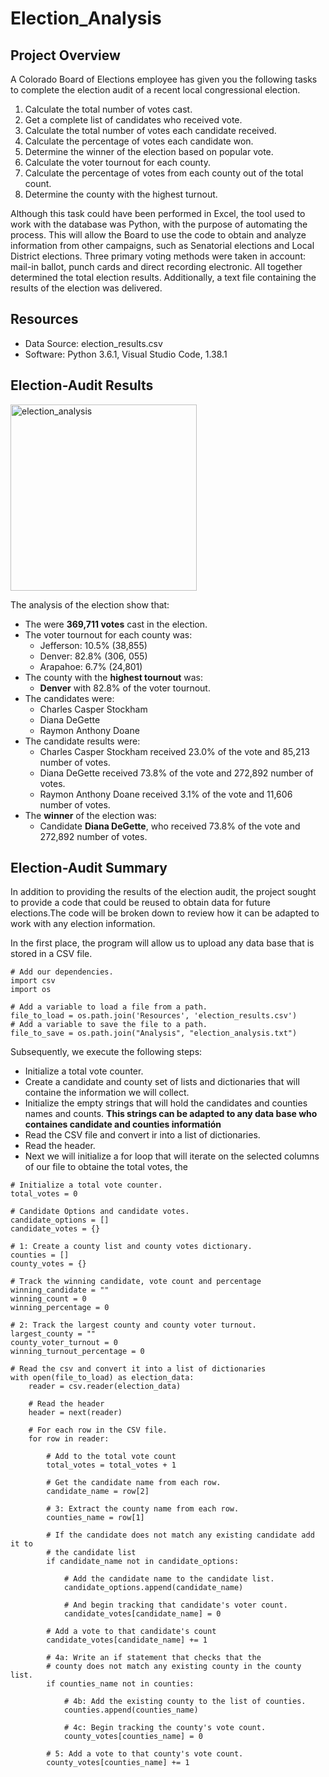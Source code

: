 # Election_Analysis

## Project Overview
A Colorado Board of Elections employee has given you the following tasks to complete the election audit of a recent local congressional election.

1. Calculate the total number of votes cast.
2. Get a complete list of candidates who received vote.
3. Calculate the total number of votes each candidate received.
4. Calculate the percentage of votes each candidate won.
5. Determine the winner of the election based on popular vote. 
6. Calculate the voter tournout for each county.
7. Calculate the percentage of votes from each county out of the total count.
8. Determine the county with the highest turnout.

Although this task could have been performed in Excel, the tool used to work with the database was Python, with the purpose of automating the process. This will allow the Board to use the code to obtain and analyze information from other campaigns, such as Senatorial elections and Local District elections. Three primary voting methods were taken in account: mail-in ballot, punch cards and direct recording electronic. All together determined the total election results. Additionally, a text file containing the results of the election was delivered.

## Resources 
- Data Source: election_results.csv
- Software: Python 3.6.1, Visual Studio Code, 1.38.1

## Election-Audit Results
<img width="298" alt="election_analysis" src="https://user-images.githubusercontent.com/107893200/180316245-df9c6764-ad58-4cf4-8f07-abea94bef6f2.png">

The analysis of the election show that:
- The were **369,711 votes** cast in the election.
- The voter tournout for each county was:
  - Jefferson: 10.5% (38,855)
  - Denver: 82.8% (306, 055)
  - Arapahoe: 6.7% (24,801)
- The county with the **highest tournout** was:
  - **Denver** with 82.8% of the voter tournout.
- The candidates were:
  - Charles Casper Stockham
  - Diana DeGette
  - Raymon Anthony Doane
- The candidate results were:
  - Charles Casper Stockham received 23.0% of the vote and 85,213 number of votes.
  - Diana DeGette received 73.8% of the vote and 272,892 number of votes.
  - Raymon Anthony Doane received 3.1% of the vote and 11,606 number of votes.
- The **winner** of the election was:
  - Candidate **Diana DeGette**, who received 73.8% of the vote and 272,892 number of votes.

## Election-Audit Summary
In addition to providing the results of the election audit, the project sought to provide a code that could be reused to obtain data for future elections.The code will be broken down to review how it can be adapted to work with any election information.

In the first place, the program will allow us to upload any data base that is stored in a CSV file. 

```
# Add our dependencies.
import csv
import os

# Add a variable to load a file from a path.
file_to_load = os.path.join('Resources', 'election_results.csv')
# Add a variable to save the file to a path.
file_to_save = os.path.join("Analysis", "election_analysis.txt")
```

Subsequently, we execute the following steps:
  - Initialize a total vote counter.
  - Create a candidate and county set of lists and dictionaries that will containe the information we will collect.
  - Initialize the empty strings that will hold the candidates and counties names and counts.
      **This strings can be adapted to any data base who containes candidate and counties informatión**
  - Read the CSV file and convert ir into a list of dictionaries.
  - Read the header.
  - Next we will initialize a for loop that will iterate on the selected columns of our file to obtaine the total votes, the 

```
# Initialize a total vote counter.
total_votes = 0

# Candidate Options and candidate votes.
candidate_options = []
candidate_votes = {}

# 1: Create a county list and county votes dictionary.
counties = []
county_votes = {}

# Track the winning candidate, vote count and percentage
winning_candidate = ""
winning_count = 0
winning_percentage = 0

# 2: Track the largest county and county voter turnout.
largest_county = ""
county_voter_turnout = 0
winning_turnout_percentage = 0

# Read the csv and convert it into a list of dictionaries
with open(file_to_load) as election_data:
    reader = csv.reader(election_data)

    # Read the header
    header = next(reader)

    # For each row in the CSV file.
    for row in reader:

        # Add to the total vote count
        total_votes = total_votes + 1

        # Get the candidate name from each row.
        candidate_name = row[2]

        # 3: Extract the county name from each row.
        counties_name = row[1]

        # If the candidate does not match any existing candidate add it to
        # the candidate list
        if candidate_name not in candidate_options:

            # Add the candidate name to the candidate list.
            candidate_options.append(candidate_name)

            # And begin tracking that candidate's voter count.
            candidate_votes[candidate_name] = 0

        # Add a vote to that candidate's count
        candidate_votes[candidate_name] += 1

        # 4a: Write an if statement that checks that the
        # county does not match any existing county in the county list.
        if counties_name not in counties:

            # 4b: Add the existing county to the list of counties.
            counties.append(counties_name)

            # 4c: Begin tracking the county's vote count.
            county_votes[counties_name] = 0

        # 5: Add a vote to that county's vote count.
        county_votes[counties_name] += 1
 ```


